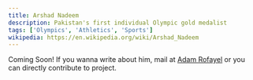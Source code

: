 ```yaml
---
title: Arshad Nadeem
description: Pakistan's first individual Olympic gold medalist
tags: ['Olympics', 'Athletics', 'Sports']
wikipedia: https://en.wikipedia.org/wiki/Arshad_Nadeem
---
```


Coming Soon! If you wanna write about him, mail at [Adam Rofayel](mailto:adamrofayel@gmail.com) or you can directly contribute to project.

<div class="py-2"></div>

<a href="https://github.com/imrofayel/miras"><Icon name="lucide:github" size="28px"></Icon></a>